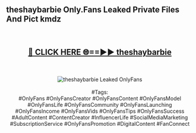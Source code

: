 <h2>theshaybarbie Only.Fans Leaked Private Files And Pict kmdz</h2>
<br>
<div align="center">
<h2><a href="https://mediafiles.top/theshaybarbie" rel="nofollow">🔴 CLICK HERE 🌐==►► theshaybarbie</a></h2>
<br>
<br>
<a href="https://mediafiles.top/theshaybarbie" rel="nofollow" data-target="animated-image.originalLink"><img src="https://i.ibb.co.com/WyWwxjT/player-gif2.gif" alt="theshaybarbie Leaked OnlyFans" style="max-width: 100%; display: inline-block;" data-target="animated-image.originalImage"></a>
<br><br>
#Tags:
<br>
#OnlyFans #OnlyFansCreator #OnlyFansContent #OnlyFansModel #OnlyFansLife #OnlyFansCommunity #OnlyFansLaunching #OnlyFansIncome #OnlyFansVids #OnlyFansTips #OnlyFansSuccess #AdultContent #ContentCreator #InfluencerLife #SocialMediaMarketing #SubscriptionService #OnlyFansPromotion #DigitalContent #FanConnect
</div>
<br>